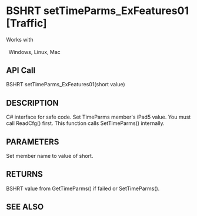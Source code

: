 # BSHRT setTimeParms_ExFeatures01 [Traffic]

Works with <p class="s1" style="padding-top: 2pt;padding-left: 5pt;text-indent: 0pt;text-align: left;"><a name="bookmark457">&zwnj;</a>Windows, Linux, Mac</p>

## API Call
BSHRT setTimeParms_ExFeatures01(short value)
## DESCRIPTION
C# interface for safe code. Set TimeParms member&#39;s iPad5 value. You must call ReadCfg() first. This function calls SetTimeParms() internally.

## PARAMETERS
Set member name to value of short.

## RETURNS
BSHRT value from GetTimeParms() if failed or SetTimeParms().

## SEE ALSO

